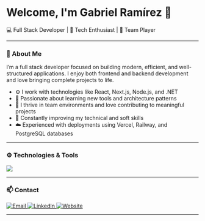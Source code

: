 <h1 align="">Welcome, I'm Gabriel Ramírez 👋</h1>
<p align="">💻 Full Stack Developer | 🚀 Tech Enthusiast | 🤝 Team Player</p>

---

### 🧠 About Me

I’m a full stack developer focused on building modern, efficient, and well-structured applications. I enjoy both frontend and backend development and love bringing complete projects to life.

- ⚙️ I work with technologies like React, Next.js, Node.js, and .NET  
- 🧠 Passionate about learning new tools and architecture patterns  
- 🤝 I thrive in team environments and love contributing to meaningful projects  
- 🌱 Constantly improving my technical and soft skills  
- ☁️ Experienced with deployments using Vercel, Railway, and PostgreSQL databases

---

### ⚙️ Technologies & Tools

<p align="">
  <img src="https://skillicons.dev/icons?i=html,css,tailwind,bootstrap,javascript,typescript,react,nextjs,nodejs,express,nestjs,postgresql,mongodb,firebase,dotnet,vercel,docker,git,github,vscode,figma,wordpress,npm,notion,vite" />
</p>

---


### 📫 Contact

<p align="">
  <a href="mailto:minombresgabriel@gmail.com" target="_blank">
    <img alt="Email" src="https://img.shields.io/badge/Email-%23D14836?style=for-the-badge&logo=gmail&logoColor=white" />
  </a>
  <a href="https://linkedin.com/in/gabriel-ramirez-soto/" target="_blank">
    <img alt="LinkedIn" src="https://img.shields.io/badge/LinkedIn-%230077B5?style=for-the-badge&logo=linkedin&logoColor=white" />
  </a>
  <a href="https://portafolio-gabriel-avq9.vercel.app" target="_blank">
    <img alt="Website" src="https://img.shields.io/badge/Portfolio-%23000000?style=for-the-badge&logo=vercel&logoColor=white" />
  </a>
</p>

---
